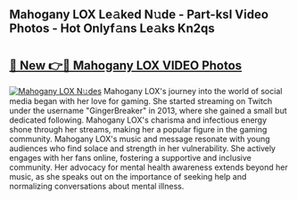 ## Mahogany LOX Le𝚊ked N𝚞de - Part-ksl Video Photos - Hot Onlyf𝚊ns Le𝚊ks Kn2qs

# <h2><a href="http://ab97393.deff.icu/?id=Mahogany+LOX">🔗 New 👉🔴 Mahogany LOX VIDEO Photos</a></h2>

[![Mahogany LOX N𝚞des](https://i.imgur.com/rIISA9y.gif)](http://ab97393.deff.icu/?id=Mahogany+LOX)
Mahogany LOX's journey into the world of social media began with her love for gaming. She started streaming on Twitch under the username "GingerBreaker" in 2013, where she gained a small but dedicated following. Mahogany LOX's charisma and infectious energy shone through her streams, making her a popular figure in the gaming community. Mahogany LOX's music and message resonate with young audiences who find solace and strength in her vulnerability. She actively engages with her fans online, fostering a supportive and inclusive community. Her advocacy for mental health awareness extends beyond her music, as she speaks out on the importance of seeking help and normalizing conversations about mental illness.
